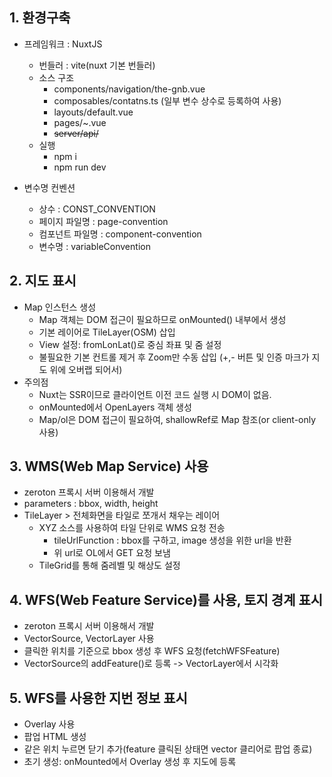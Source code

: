 ## 1. 환경구축
- 프레임워크 : NuxtJS
    - 번들러 : vite(nuxt 기본 번들러)
    - 소스 구조
        - components/navigation/the-gnb.vue
        - composables/contatns.ts (일부 변수 상수로 등록하여 사용)
        - layouts/default.vue
        - pages/~.vue
        - ~~server/api/~~
    - 실행
        - npm i
        - npm run dev

- 변수명 컨벤션
    - 상수 : CONST_CONVENTION
    - 페이지 파일명 : page-convention
    - 컴포넌트 파일명 : component-convention
    - 변수명 : variableConvention

## 2. 지도 표시
- Map 인스턴스 생성
    - Map 객체는 DOM 접근이 필요하므로 onMounted() 내부에서 생성
    - 기본 레이어로 TileLayer(OSM) 삽입
    - View 설정: fromLonLat()로 중심 좌표 및 줌 설정
    - 불필요한 기본 컨트롤 제거 후 Zoom만 수동 삽입 (+,- 버튼 및 인증 마크가 지도 위에 오버랩 되어서)
- 주의점
    - Nuxt는 SSR이므로 클라이언트 이전 코드 실행 시 DOM이 없음.
    - onMounted에서 OpenLayers 객체 생성
    - Map/ol은 DOM 접근이 필요하여, shallowRef로 Map 참조(or client-only 사용)

## 3. WMS(Web Map Service) 사용
- zeroton 프록시 서버 이용해서 개발
- parameters : bbox, width, height
- TileLayer > 전체화면을 타일로 쪼개서 채우는 레이어
    - XYZ 소스를 사용하여 타일 단위로 WMS 요청 전송
        - tileUrlFunction : bbox를 구하고, image 생성을 위한 url을 반환
        - 위 url로 OL에서 GET 요청 보냄 
    - TileGrid를 통해 줌레벨 및 해상도 설정

## 4. WFS(Web Feature Service)를 사용, 토지 경계 표시
- zeroton 프록시 서버 이용해서 개발
- VectorSource, VectorLayer 사용
- 클릭한 위치를 기준으로 bbox 생성 후 WFS 요청(fetchWFSFeature)
- VectorSource의 addFeature()로 등록 -> VectorLayer에서 시각화

## 5. WFS를 사용한 지번 정보 표시
- Overlay 사용
- 팝업 HTML 생성
- 같은 위치 누르면 닫기 추가(feature 클릭된 상태면 vector 클리어로 팝업 종료)
- 초기 생성: onMounted에서 Overlay 생성 후 지도에 등록